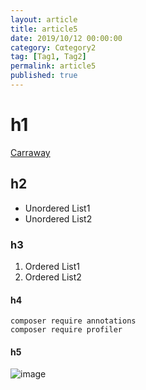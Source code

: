 ```yaml
---
layout: article
title: article5
date: 2019/10/12 00:00:00
category: Cαtegory2
tag: [Tag1, Tag2]
permalink: article5
published: true
---
```


# h1

[Carraway](sanzaieng.com/carraway)

## h2
* Unordered List1
* Unordered List2

### h3
1. Ordered List1
1. Ordered List2

#### h4

```shell
composer require annotations
composer require profiler
```
#### h5

![image](sanzaieng.com/dist/carraway.jpg "image")